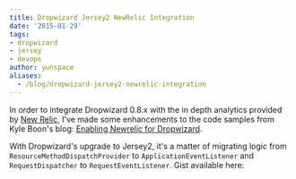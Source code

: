```yaml
---
title: Dropwizard Jersey2 NewRelic Integration
date: '2015-01-29'
tags:
- dropwizard
- jersey
- devops
author: yunspace
aliases:
  - /blog/dropwizard-jersey2-newrelic-integration
---
```

In order to integrate Dropwizard 0.8.x with the in depth analytics provided by [New Relic](http://newrelic.com/), I've made some enhancements to the code samples from Kyle Boon's blog: [Enabling Newrelic for Dropwizard](http://kyleboon.org/blog/2013/09/23/newrelic-for-dropwizard/).

With Dropwizard's upgrade to Jersey2, it's a matter of migrating logic from `ResourceMethodDispatchProvider` to `ApplicationEventListener` and `RequestDispatcher` to `RequestEventListener`. Gist available here:

<script src="https://gist.github.com/yunspace/8d65f88a1cb8fa2db46e.js"></script>
